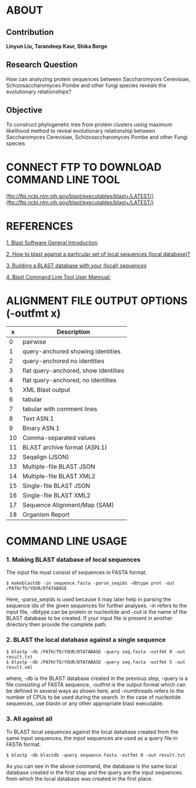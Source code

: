 # ABOUT
## Contribution
**Linyun Liu, Tarandeep Kaur, Shika Borge**
## Research Question
How can analyzing protein sequences between  Saccharomyces Cerevisiae, Schizosaccharomyces Pombe and other fungi species reveals the evolutionary relationships?
## Objective
To construct phylogenetic tree from protein clusters using maximum likelihood method to reveal evolutionary relationship between Saccharomyces Cerevisiae,  Schizosaccharomyces Pombe and other Fungi species

	
# CONNECT FTP TO DOWNLOAD COMMAND LINE TOOL
[ftp://ftp.ncbi.nlm.nih.gov/blast/executables/blast+/LATEST/](ftp://ftp.ncbi.nlm.nih.gov/blast/executables/blast+/LATEST/)				
							
# REFERENCES
[1. Blast Software General Introduction](https://blast.ncbi.nlm.nih.gov/doc/blast-help/downloadblastdata.html#blast-executables)    

[2. How to blast against a particular set of local sequences (local database)?](https://bioinformaticsreview.com/20190927/how-to-blast-against-a-particular-set-of-local-sequences-local-database/)   

[3. Building a BLAST database with your (local) sequences](https://www.ncbi.nlm.nih.gov/books/NBK569841/)   

[4. Blast Command Line Tool User Mannual:](https://www.ncbi.nlm.nih.gov/books/NBK279684/)   


# ALIGNMENT FILE OUTPUT OPTIONS (-outfmt x)
| x | Description |
| ----------- | ----------- |
| 0 | pairwise |
| 1 | query-anchored showing identities |
| 2 | query-anchored no identities |
| 3 | flat query-anchored, show identities |
| 4 | flat query-anchored, no identities |
| 5 | XML Blast output |
| 6 | tabular |
| 7 | tabular with comment lines |
| 8 | Text ASN.1 |
| 9 | Binary ASN.1 |
| 10 | Comma-separated values |
| 11 | BLAST archive format (ASN.1) |
| 12 | Seqalign (JSON) |
| 13 | Multiple-file BLAST JSON |
| 14 | Multiple-file BLAST XML2 |
| 15 | Single-file BLAST JSON |
| 16 | Single-file BLAST XML2 |
| 17 | Sequence Alignment/Map (SAM) |
| 18 | Organism Report |

# COMMAND LINE USAGE
### 1. Making BLAST database of local sequences
The input file must consist of sequences in FASTA format.
```shell
$ makeblastdb -in sequence.fasta -parse_seqids -dbtype prot -out /PATH/TO/YOUR/DTATABASE
```
Here, -parse_seqids is used because it may later help in parsing the sequence ids of the given sequences for further analyses. -in refers to the input file, -dbtype can be protein or nucleotide and -out is the name of the BLAST database to be created. If your input file is present in another directory then provide the complete path.

### 2. BLAST the local database against a single sequence
```shell
$ blastp -db /PATH/TO/YOUR/DTATABASE -query seq.fasta -outfmt 0 -out result.txt
$ blastp -db /PATH/TO/YOUR/DTATABASE -query seq.fasta -outfmt 5 -out result.xml
```
where, -db is the BLAST database created in the previous step, -query is a file consisting of FASTA sequence, -outfmt is the output format which can be defined in several ways as shown here, and -numthreads refers to the number of CPUs to be used during the search. In the case of nucleotide sequences, use blastn or any other appropriate blast executable.

### 3. All against all
To BLAST local sequences against the local database created from the same input sequences, the input sequences are used as a query file in FASTA format.
```shell
$ blastp -db blastdb -query sequence.fasta -outfmt 0 -out result.txt
```
As you can see in the above command, the database is the same local database created in the first step and the query are the input sequences from which the local database was created in the first place.
